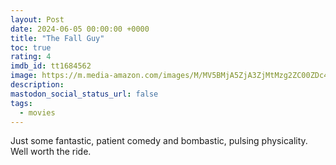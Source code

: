 ```yaml
---
layout: Post
date: 2024-06-05 00:00:00 +0000
title: "The Fall Guy"
toc: true
rating: 4
imdb_id: tt1684562
image: https://m.media-amazon.com/images/M/MV5BMjA5ZjA3ZjMtMzg2ZC00ZDc4LTk3MTctYTE1ZTUzZDIzMjQyXkEyXkFqcGdeQXVyMTM1NjM2ODg1._V1_SX300.jpg
description: 
mastodon_social_status_url: false
tags: 
  - movies
---
```




Just some fantastic, patient comedy and bombastic, pulsing physicality. Well worth the ride.
